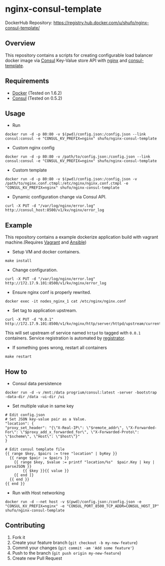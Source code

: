 nginx-consul-template
==============================

DockerHub Repository: https://registry.hub.docker.com/u/shufo/nginx-consul-template/

## Overview

This repository contains a scripts for creating configurable load balancer docker image via [Consul](https://www.consul.io/) Key-Value store API with [nginx](http://nginx.org/en/) and [consul-template](https://github.com/hashicorp/consul-template).

## Requirements

- [Docker](https://www.docker.com/) (Tested on 1.6.2)
- [Consul](https://www.consul.io/) (Tested on 0.5.2)

## Usage

- Run 

```
docker run -d -p 80:80 -v $(pwd)/config.json:/config.json --link consul:consul -e "CONSUL_KV_PREFIX=nginx" shufo/nginx-consul-template
```

- Custom nginx config

```
docker run -d -p 80:80 -v /path/to/config.json:/config.json --link consul:consul -e "CONSUL_KV_PREFIX=nginx" shufo/nginx-consul-template
```

- Custom template

```
docker run -d -p 80:80 -v $(pwd)/config.json:/config.json -v /path/to/nginx.conf.ctmpl:/etc/nginx/nginx.conf.ctmpl -e "CONSUL_KV_PREFIX=nginx" shufo/nginx-consul-template
```

- Dynamic configuration change via Consul API.

```
curl -X PUT -d "/var/log/nginx/error.log" http://consul_host:8500/v1/kv/nginx/error_log
```


## Example

This repository contains a example dockerize application build with vagrant machine.(Requires [Vagrant](https://www.vagrantup.com/) and [Ansible](http://docs.ansible.com/intro_installation.html))

- Setup VM and docker containers.

```
make install
```

- Change configuration.

```
curl -X PUT -d "/var/log/nginx/error.log" http://172.17.9.101:8500/v1/kv/nginx/error_log
```

- Ensure nginx conf is properly rewrited.

```
docker exec -it nodes_nginx_1 cat /etc/nginx/nginx.conf
```

- Set tag to application upstream.

```
curl -X PUT -d "0.0.1" http://172.17.9.101:8500/v1/kv/nginx/http/server/httpd/upstream/current
```

This will set upstream of service named `httpd` to tagged with `0.0.1` containers. Service registration is automated by [registrator](https://registry.hub.docker.com/u/sttts/registrator/).

- If something goes wrong, restart all containers

```
make restart
```

## How to

- Consul data persistence

```
docker run -d -v /mnt:/data progrium/consul:latest -server -bootstrap -data-dir /data -ui-dir /ui
```

- Set multiple value in same key

```
# Edit config.json
# Set JSON key-value pair as a Value.
"location": {
"proxy_set_header": "{\"X-Real-IP\": \"$remote_addr\", \"X-Forwarded-For\": \"$proxy_add_x_forwarded_for\", \"X-Forwarded-Proto\": \"$scheme\", \"Host\": \"$host\"}"
}

# Edit consul template file
{{ range $key, $pairs := tree "location" | byKey }}
  {{ range $pair := $pairs }}
    {{ range $key, $value := printf "location/%s"  $pair.Key | key | parseJSON }}
    	{{ $key }}{{ value }}
    {{ end ]}
  {{ end }}
{{ end }}
```

- Run with Host networking

```
docker run -d --net host -v $(pwd)/config.json:/config.json -e "CONSUL_KV_PREFIX=nginx" -e "CONSUL_PORT_8500_TCP_ADDR=CONSUL_HOST_IP" shufo/nginx-consul-template
```

## Contributing

1. Fork it
2. Create your feature branch (`git checkout -b my-new-feature`)
3. Commit your changes (`git commit -am 'Add some feature'`)
4. Push to the branch (`git push origin my-new-feature`)
5. Create new Pull Request